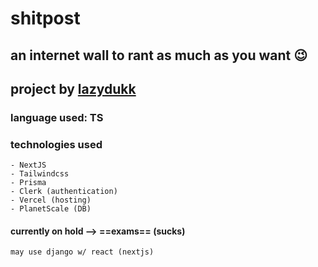 # shitpost

## an internet wall to rant as much as you want 😉

## project by [lazydukk](https://github.com/lazydukk/)

### language used: TS
### technologies used
    - NextJS
    - Tailwindcss
    - Prisma
    - Clerk (authentication)
    - Vercel (hosting)
    - PlanetScale (DB)

#### currently on hold --> ==exams== (sucks)

`may use django w/ react (nextjs)`
